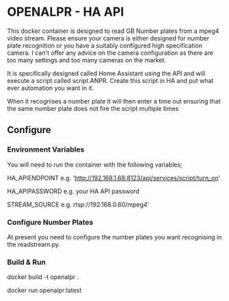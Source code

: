 # OPENALPR - HA API

This docker container is designed to read GB Number plates from a mpeg4 video stream. Please ensure your camera is either designed for number plate recognition or you have a suitably configured high specification camera. I can't offer any advice on the camera configuration as there are too many settings and too many cameras on the market.

It is specifically designed called Home Assistant using the API and will execute a script called script.ANPR. Create this script in HA and put what ever automation you want in it.

When it recognises a number plate it will then enter a time out ensuring that the same number plate does not fire the script multiple times


## Configure

### Environment Variables

You will need to run the container with the following variables;

HA_APIENDPOINT e.g. 'http://192.168.1.68:8123/api/services/script/turn_on'

HA_APIPASSWORD e.g. your HA API password

STREAM_SOURCE e.g. rtsp://192.168.0.60/mpeg4'

### Configure Number Plates

At present you need to configure the number plates you want recognising in the readstream.py.

### Build & Run

docker build -t openalpr .

docker run openalpr:latest